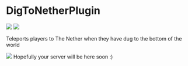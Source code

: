 # DigToNetherPlugin
![](https://img.shields.io/github/repo-size/64Terabytes/DigToNetherPlugin?style=flat-square)
![](https://img.shields.io/github/license/64Terabytes/DigToNetherPlugin)

Teleports players to The Nether when they have dug to the bottom of the world

[![](https://bstats.org/signatures/bukkit/Dig%20to%20Nether.svg)](https://bstats.org/plugin/bukkit/Dig%20to%20Nether/18585 "Dig to Nether on bStats")
Hopefully your server will be here soon :)
